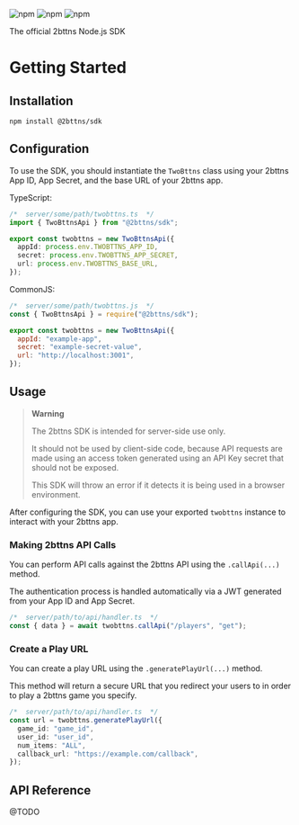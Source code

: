 ![npm](https://img.shields.io/npm/v/@2bttns/sdk?style=for-the-badge)
![npm](https://img.shields.io/npm/dw/@2bttns/sdk?style=for-the-badge)
![npm](https://img.shields.io/npm/l/@2bttns/sdk?style=for-the-badge)

The official 2bttns Node.js SDK

# Getting Started

## Installation

```
npm install @2bttns/sdk
```

## Configuration

To use the SDK, you should instantiate the `TwoBttns` class using your 2bttns App ID, App Secret, and the base URL of your 2bttns app.

TypeScript:

```typescript
/*  server/some/path/twobttns.ts  */
import { TwoBttnsApi } from "@2bttns/sdk";

export const twobttns = new TwoBttnsApi({
  appId: process.env.TWOBTTNS_APP_ID,
  secret: process.env.TWOBTTNS_APP_SECRET,
  url: process.env.TWOBTTNS_BASE_URL,
});
```

CommonJS:

```javascript
/*  server/some/path/twobttns.js  */
const { TwoBttnsApi } = require("@2bttns/sdk");

export const twobttns = new TwoBttnsApi({
  appId: "example-app",
  secret: "example-secret-value",
  url: "http://localhost:3001",
});
```

## Usage

> **Warning**
>
> The 2bttns SDK is intended for server-side use only.
>
> It should not be used by client-side code, because API requests are made using an access token generated using an API Key secret that should not be exposed.
>
> This SDK will throw an error if it detects it is being used in a browser environment.

After configuring the SDK, you can use your exported `twobttns` instance to interact with your 2bttns app.

### Making 2bttns API Calls

You can perform API calls against the 2bttns API using the `.callApi(...)` method.

The authentication process is handled automatically via a JWT generated from your App ID and App Secret.

```typescript
/*  server/path/to/api/handler.ts  */
const { data } = await twobttns.callApi("/players", "get");
```

### Create a Play URL

You can create a play URL using the `.generatePlayUrl(...)` method.

This method will return a secure URL that you redirect your users to in order to play a 2bttns game you specify.

```typescript
/*  server/path/to/api/handler.ts  */
const url = twobttns.generatePlayUrl({
  game_id: "game_id",
  user_id: "user_id",
  num_items: "ALL",
  callback_url: "https://example.com/callback",
});
```

## API Reference

@TODO
